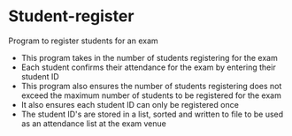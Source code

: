 # Student-register
Program to register students for an exam
- This program takes in the number of students registering for the exam
- Each student confirms their attendance for the exam by entering their student ID
- This program also ensures the number of students registering does not exceed the maximum number of students to be registered for the exam
- It also ensures each student ID can only be registered once
- The student ID's are stored in a list, sorted and written to file to be used as an attendance list at the exam venue
